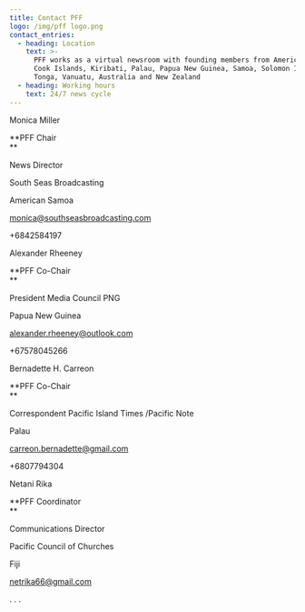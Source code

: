 ```yaml
---
title: Contact PFF
logo: /img/pff logo.png
contact_entries:
  - heading: Location
    text: >-
      PFF works as a virtual newsroom with founding members from American Samoa,
      Cook Islands, Kiribati, Palau, Papua New Guinea, Samoa, Solomon Islands,
      Tonga, Vanuatu, Australia and New Zealand 
  - heading: Working hours
    text: 24/7 news cycle
---
```



Monica Miller                                 

**PFF Chair                                 **

News Director                               

South Seas Broadcasting                                

American Samoa                                

monica@southseasbroadcasting.com       

+6842584197      



Alexander Rheeney              

**PFF Co-Chair              **

President Media Council PNG              

Papua New Guinea               

alexander.rheeney@outlook.com                

+67578045266 



Bernadette H. Carreon              

**PFF Co-Chair              **

Correspondent Pacific Island Times /Pacific Note     

Palau   

carreon.bernadette@gmail.com             

+6807794304 



Netani Rika                                 

**PFF Coordinator                                 **

Communications Director              

Pacific Council of Churches                                

Fiji                           

netrika66@gmail.com

. . .
